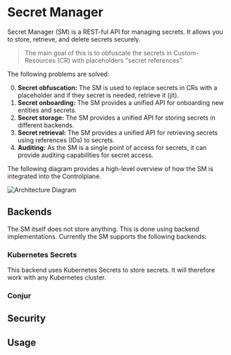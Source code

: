 <!--
Copyright 2025 Deutsche Telekom IT GmbH

SPDX-License-Identifier: Apache-2.0
-->

# Secret Manager

Secret Manager (SM) is a REST-ful API for managing secrets. It allows you to store, retrieve, and delete secrets securely. 

> The main goal of this is to obfuscate the secrets in Custom-Resources (CR) with placeholders "secret references".

The following problems are solved:

0. **Secret obfuscation:** The SM is used to replace secrets in CRs with a placeholder and if they secret is needed, retrieve it (jit).
1. **Secret onboarding:** The SM provides a unified API for onboarding new entities and secrets.
2. **Secret storage:** The SM provides a unified API for storing secrets in different backends.
3. **Secret retrieval:** The SM provides a unified API for retrieving secrets using references (IDs) to secrets.
4. **Auditing:** As the SM is a single point of access for secrets, it can provide auditing capabilities for secret access.

The following diagram provides a high-level overview of how the SM is integrated into the Controlplane.

![Architecture Diagram](/docs/overview.drawio.svg)



## Backends

The SM itself does not store anything. This is done using backend implementations.
Currently the SM supports the following backends:

### Kubernetes Secrets

This backend uses Kubernetes Secrets to store secrets. It will therefore work with any Kubernetes cluster. 

### Conjur

## Security

## Usage

